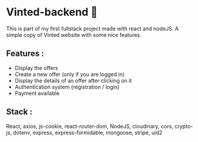 # Vinted-backend 👗

This is part of my first fullstack project made with react and nodeJS. A simple copy of Vinted website with some nice features.

## Features :

- Display the offers
- Create a new offer (only if you are logged in)
- Display the details of an offer after clicking on it
- Authentication system (registration / login)
- Payment available

## Stack :

React, axios, js-cookie, react-router-dom, NodeJS, cloudinary, cors, crypto-js, dotenv, express, express-formidable, mongoose, stripe, uid2
